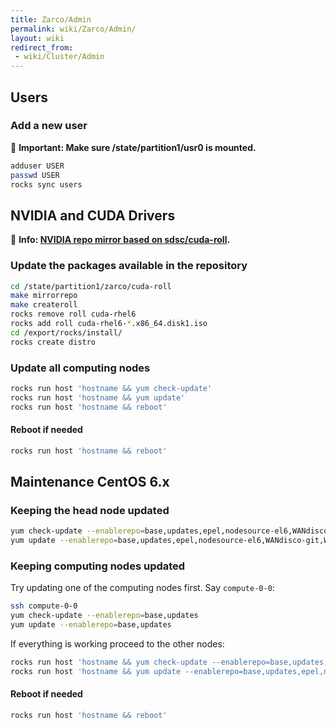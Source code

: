 ```yaml
---
title: Zarco/Admin
permalink: wiki/Zarco/Admin/
layout: wiki
redirect_from:
 - wiki/Cluster/Admin
---
```


Users
-----


### Add a new user

📖 **Important: Make sure /state/partition1/usr0 is mounted.**

```bash
adduser USER
passwd USER
rocks sync users
```

NVIDIA and CUDA Drivers
-----------------------

📖 **Info: [NVIDIA repo mirror based on sdsc/cuda-roll](https://github.com/nscr/cuda-roll).**

### Update the packages available in the repository

```bash
cd /state/partition1/zarco/cuda-roll
make mirrorrepo
make createroll
rocks remove roll cuda-rhel6
rocks add roll cuda-rhel6-*.x86_64.disk1.iso
cd /export/rocks/install/
rocks create distro
```

### Update all computing nodes

```bash
rocks run host 'hostname && yum check-update'
rocks run host 'hostname && yum update'
rocks run host 'hostname && reboot'
```

#### Reboot if needed

```bash
rocks run host 'hostname && reboot'
```

Maintenance CentOS 6.x
----------------------

### Keeping the head node updated

```bash
yum check-update --enablerepo=base,updates,epel,nodesource-el6,WANdisco-git,WANdisco-svn
yum update --enablerepo=base,updates,epel,nodesource-el6,WANdisco-git,WANdisco-svn
```

### Keeping computing nodes updated

Try updating one of the computing nodes first. Say `compute-0-0`:

```bash
ssh compute-0-0
yum check-update --enablerepo=base,updates
yum update --enablerepo=base,updates
```

If everything is working proceed to the other nodes:

```bash
rocks run host 'hostname && yum check-update --enablerepo=base,updates,epel,nodesource-el6,WANdisco-git,WANdisco-svn'
rocks run host 'hostname && yum update --enablerepo=base,updates,epel,nodesource-el6,WANdisco-git,WANdisco-svn'
```

#### Reboot if needed

```bash
rocks run host 'hostname && reboot'
```
